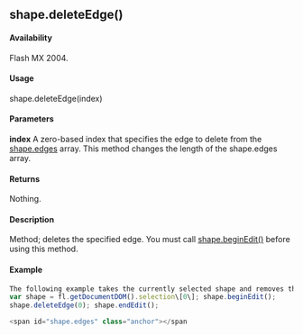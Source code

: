 ## shape.deleteEdge()

#### Availability

Flash MX 2004.

#### Usage

shape.deleteEdge(index)

#### Parameters

**index** A zero-based index that specifies the edge to delete from the [shape.edges](../Shape_object/shape3.md) array. This method changes the length of the shape.edges array.

#### Returns

Nothing.

#### Description

Method; deletes the specified edge. You must call [shape.beginEdit()](../Shape_object/shape.md) before using this method.

#### Example

```javascript
The following example takes the currently selected shape and removes the first edge in the edge array:
var shape = fl.getDocumentDOM().selection\[0\]; shape.beginEdit();
shape.deleteEdge(0); shape.endEdit();

<span id="shape.edges" class="anchor"></span
```